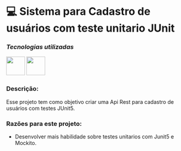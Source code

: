 # 💻 Sistema para Cadastro de usuários com teste unitario JUnit


### ***Tecnologias utilizadas***

<img src="https://cdn.jsdelivr.net/gh/devicons/devicon/icons/java/java-original-wordmark.svg" height="50px"></img>
<img src="https://cdn.jsdelivr.net/gh/devicons/devicon/icons/spring/spring-original.svg" height="50px"></img>


### Descrição:
Esse projeto tem como objetivo criar uma Api Rest para cadastro de usuários com testes JUnit5.

### **Razões para este projeto:**

- Desenvolver mais habilidade sobre testes unitarios com Junit5 e Mockito.



